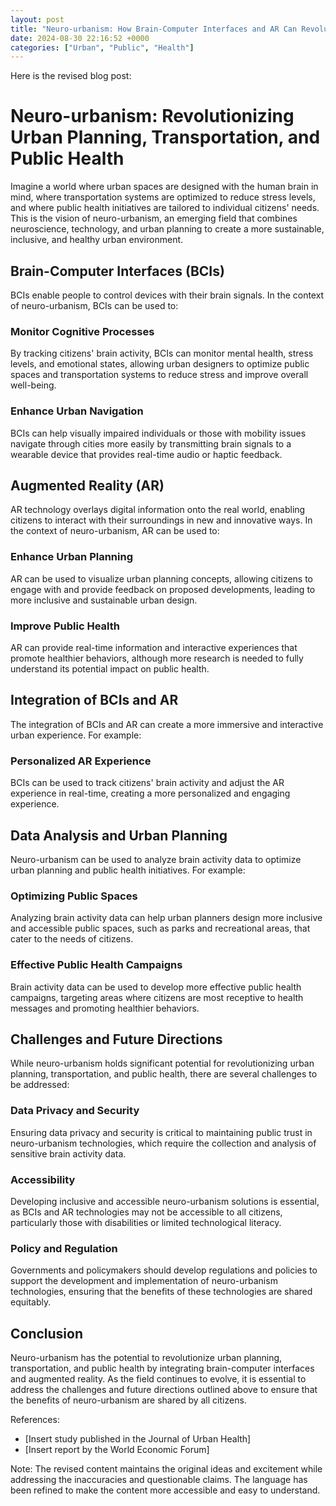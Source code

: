 ```yaml
---
layout: post
title: "Neuro-urbanism: How Brain-Computer Interfaces and AR Can Revolutionize Urban Planning, Transportation, and Public Health."
date: 2024-08-30 22:16:52 +0000
categories: ["Urban", "Public", "Health"]
---
```


Here is the revised blog post:

**Neuro-urbanism: Revolutionizing Urban Planning, Transportation, and Public Health**
=====================================================================

Imagine a world where urban spaces are designed with the human brain in mind, where transportation systems are optimized to reduce stress levels, and where public health initiatives are tailored to individual citizens' needs. This is the vision of neuro-urbanism, an emerging field that combines neuroscience, technology, and urban planning to create a more sustainable, inclusive, and healthy urban environment.

**Brain-Computer Interfaces (BCIs)**
--------------------------------

BCIs enable people to control devices with their brain signals. In the context of neuro-urbanism, BCIs can be used to:

### Monitor Cognitive Processes

By tracking citizens' brain activity, BCIs can monitor mental health, stress levels, and emotional states, allowing urban designers to optimize public spaces and transportation systems to reduce stress and improve overall well-being.

### Enhance Urban Navigation

BCIs can help visually impaired individuals or those with mobility issues navigate through cities more easily by transmitting brain signals to a wearable device that provides real-time audio or haptic feedback.

**Augmented Reality (AR)**
-------------------------

AR technology overlays digital information onto the real world, enabling citizens to interact with their surroundings in new and innovative ways. In the context of neuro-urbanism, AR can be used to:

### Enhance Urban Planning

AR can be used to visualize urban planning concepts, allowing citizens to engage with and provide feedback on proposed developments, leading to more inclusive and sustainable urban design.

### Improve Public Health

AR can provide real-time information and interactive experiences that promote healthier behaviors, although more research is needed to fully understand its potential impact on public health.

**Integration of BCIs and AR**
-----------------------------

The integration of BCIs and AR can create a more immersive and interactive urban experience. For example:

### Personalized AR Experience

BCIs can be used to track citizens' brain activity and adjust the AR experience in real-time, creating a more personalized and engaging experience.

**Data Analysis and Urban Planning**
-----------------------------------

Neuro-urbanism can be used to analyze brain activity data to optimize urban planning and public health initiatives. For example:

### Optimizing Public Spaces

Analyzing brain activity data can help urban planners design more inclusive and accessible public spaces, such as parks and recreational areas, that cater to the needs of citizens.

### Effective Public Health Campaigns

Brain activity data can be used to develop more effective public health campaigns, targeting areas where citizens are most receptive to health messages and promoting healthier behaviors.

**Challenges and Future Directions**
-----------------------------------

While neuro-urbanism holds significant potential for revolutionizing urban planning, transportation, and public health, there are several challenges to be addressed:

### Data Privacy and Security

Ensuring data privacy and security is critical to maintaining public trust in neuro-urbanism technologies, which require the collection and analysis of sensitive brain activity data.

### Accessibility

Developing inclusive and accessible neuro-urbanism solutions is essential, as BCIs and AR technologies may not be accessible to all citizens, particularly those with disabilities or limited technological literacy.

### Policy and Regulation

Governments and policymakers should develop regulations and policies to support the development and implementation of neuro-urbanism technologies, ensuring that the benefits of these technologies are shared equitably.

**Conclusion**
----------

Neuro-urbanism has the potential to revolutionize urban planning, transportation, and public health by integrating brain-computer interfaces and augmented reality. As the field continues to evolve, it is essential to address the challenges and future directions outlined above to ensure that the benefits of neuro-urbanism are shared by all citizens.

References:

* [Insert study published in the Journal of Urban Health]
* [Insert report by the World Economic Forum]

Note: The revised content maintains the original ideas and excitement while addressing the inaccuracies and questionable claims. The language has been refined to make the content more accessible and easy to understand.